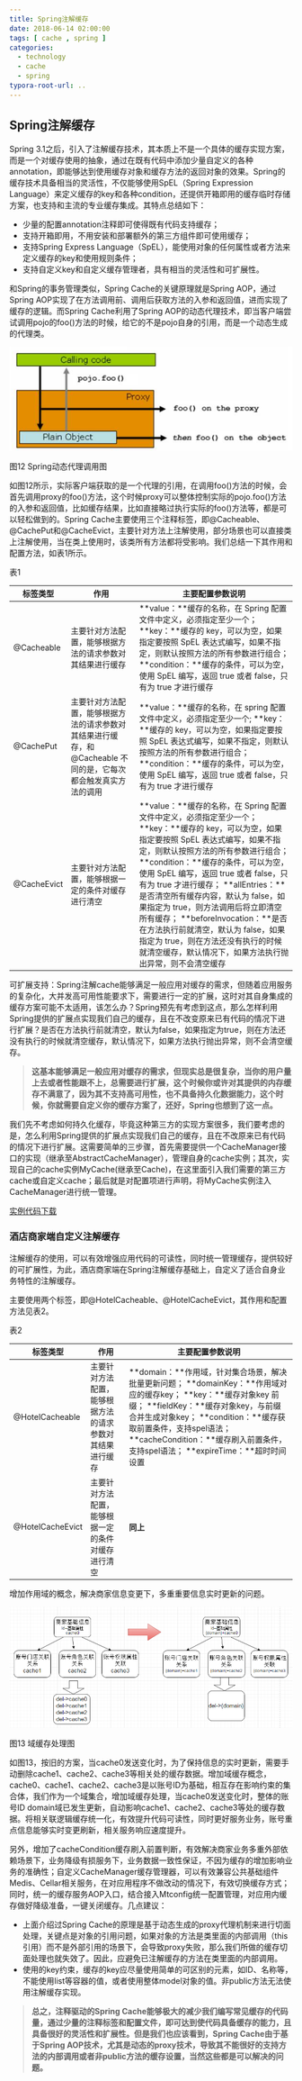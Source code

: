 ```yaml
---
title: Spring注解缓存
date: 2018-06-14 02:00:00
tags: [ cache , spring ]
categories:
  - technology
  - cache
  - spring
typora-root-url: ..
---
```


## Spring注解缓存

Spring 3.1之后，引入了注解缓存技术，其本质上不是一个具体的缓存实现方案，而是一个对缓存使用的抽象，通过在既有代码中添加少量自定义的各种annotation，即能够达到使用缓存对象和缓存方法的返回对象的效果。Spring的缓存技术具备相当的灵活性，不仅能够使用SpEL（Spring Expression Language）来定义缓存的key和各种condition，还提供开箱即用的缓存临时存储方案，也支持和主流的专业缓存集成。其特点总结如下：
<!--more-->
- 少量的配置annotation注释即可使得既有代码支持缓存；
- 支持开箱即用，不用安装和部署额外的第三方组件即可使用缓存；
- 支持Spring Express Language（SpEL），能使用对象的任何属性或者方法来定义缓存的key和使用规则条件；
- 支持自定义key和自定义缓存管理者，具有相当的灵活性和可扩展性。

和Spring的事务管理类似，Spring Cache的关键原理就是Spring AOP，通过Spring AOP实现了在方法调用前、调用后获取方法的入参和返回值，进而实现了缓存的逻辑。而Spring Cache利用了Spring AOP的动态代理技术，即当客户端尝试调用pojo的foo()方法的时候，给它的不是pojo自身的引用，而是一个动态生成的代理类。

![Spring动态代理调用图](/images/spring%E5%8A%A8%E6%80%81%E4%BB%A3%E7%90%86%E8%B0%83%E7%94%A8%E5%9B%BE.png)

图12 Spring动态代理调用图

如图12所示，实际客户端获取的是一个代理的引用，在调用foo()方法的时候，会首先调用proxy的foo()方法，这个时候proxy可以整体控制实际的pojo.foo()方法的入参和返回值，比如缓存结果，比如直接略过执行实际的foo()方法等，都是可以轻松做到的。Spring Cache主要使用三个注释标签，即@Cacheable、@CachePut和@CacheEvict，主要针对方法上注解使用，部分场景也可以直接类上注解使用，当在类上使用时，该类所有方法都将受影响。我们总结一下其作用和配置方法，如表1所示。

表1

| 标签类型    | 作用                                                         | 主要配置参数说明                                             |
| ----------- | ------------------------------------------------------------ | ------------------------------------------------------------ |
| @Cacheable  | 主要针对方法配置，能够根据方法的请求参数对其结果进行缓存     | **value：**缓存的名称，在 Spring 配置文件中定义，必须指定至少一个； **key：**缓存的 key，可以为空，如果指定要按照 SpEL 表达式编写，如果不指定，则默认按照方法的所有参数进行组合； **condition：**缓存的条件，可以为空，使用 SpEL 编写，返回 true 或者 false，只有为 true 才进行缓存 |
| @CachePut   | 主要针对方法配置，能够根据方法的请求参数对其结果进行缓存，和 @Cacheable 不同的是，它每次都会触发真实方法的调用 | **value：**缓存的名称，在 spring 配置文件中定义，必须指定至少一个; **key：**缓存的 key，可以为空，如果指定要按照 SpEL 表达式编写，如果不指定，则默认按照方法的所有参数进行组合； **condition：**缓存的条件，可以为空，使用 SpEL 编写，返回 true 或者 false，只有为 true 才进行缓存 |
| @CacheEvict | 主要针对方法配置，能够根据一定的条件对缓存进行清空           | **value：**缓存的名称，在 Spring 配置文件中定义，必须指定至少一个； **key：**缓存的 key，可以为空，如果指定要按照 SpEL 表达式编写，如果不指定，则默认按照方法的所有参数进行组合； **condition：**缓存的条件，可以为空，使用 SpEL 编写，返回 true 或者 false，只有为 true 才进行缓存； **allEntries：**是否清空所有缓存内容，默认为 false，如果指定为 true，则方法调用后将立即清空所有缓存； **beforeInvocation：**是否在方法执行前就清空，默认为 false，如果指定为 true，则在方法还没有执行的时候就清空缓存，默认情况下，如果方法执行抛出异常，则不会清空缓存 |

可扩展支持：Spring注解cache能够满足一般应用对缓存的需求，但随着应用服务的复杂化，大并发高可用性能要求下，需要进行一定的扩展，这时对其自身集成的缓存方案可能不太适用，该怎么办？Spring预先有考虑到这点，那么怎样利用Spring提供的扩展点实现我们自己的缓存，且在不改变原来已有代码的情况下进行扩展？是否在方法执行前就清空，默认为false，如果指定为true，则在方法还没有执行的时候就清空缓存，默认情况下，如果方法执行抛出异常，则不会清空缓存。

> **这基本能够满足一般应用对缓存的需求，但现实总是很复杂，当你的用户量上去或者性能跟不上，总需要进行扩展，这个时候你或许对其提供的内存缓存不满意了，因为其不支持高可用性，也不具备持久化数据能力，这个时候，你就需要自定义你的缓存方案了，还好，Spring也想到了这一点。**

我们先不考虑如何持久化缓存，毕竟这种第三方的实现方案很多，我们要考虑的是，怎么利用Spring提供的扩展点实现我们自己的缓存，且在不改原来已有代码的情况下进行扩展。这需要简单的三步骤，首先需要提供一个CacheManager接口的实现（继承至AbstractCacheManager），管理自身的cache实例；其次，实现自己的cache实例MyCache(继承至Cache)，在这里面引入我们需要的第三方cache或自定义cache；最后就是对配置项进行声明，将MyCache实例注入CacheManager进行统一管理。

[实例代码下载](/zip/SpringCache.zip)

### 酒店商家端自定义注解缓存

注解缓存的使用，可以有效增强应用代码的可读性，同时统一管理缓存，提供较好的可扩展性，为此，酒店商家端在Spring注解缓存基础上，自定义了适合自身业务特性的注解缓存。

主要使用两个标签，即@HotelCacheable、@HotelCacheEvict，其作用和配置方法见表2。

表2

| 标签类型         | 作用                                                     | 主要配置参数说明                                             |
| ---------------- | -------------------------------------------------------- | ------------------------------------------------------------ |
| @HotelCacheable  | 主要针对方法配置，能够根据方法的请求参数对其结果进行缓存 | **domain：**作用域，针对集合场景，解决批量更新问题； **domainKey：**作用域对应的缓存key； **key：**缓存对象key 前缀； **fieldKey：**缓存对象key，与前缀合并生成对象key； **condition：**缓存获取前置条件，支持spel语法； **cacheCondition：**缓存刷入前置条件，支持spel语法； **expireTime：**超时时间设置 |
| @HotelCacheEvict | 主要针对方法配置，能够根据一定的条件对缓存进行清空       | **同上**                                                     |

增加作用域的概念，解决商家信息变更下，多重重要信息实时更新的问题。

![img](/images/%E5%9F%9F%E7%BC%93%E5%AD%98%E5%A4%84%E7%90%86%E5%9B%BE.png)

图13 域缓存处理图

如图13，按旧的方案，当cache0发送变化时，为了保持信息的实时更新，需要手动删除cache1、cache2、cache3等相关处的缓存数据。增加域缓存概念，cache0、cache1、cache2、cache3是以账号ID为基础，相互存在影响约束的集合体，我们作为一个域集合，增加域缓存处理，当cache0发送变化时，整体的账号ID domain域已发生更新，自动影响cache1、cache2、cache3等处的缓存数据。将相关联逻辑缓存统一化，有效提升代码可读性，同时更好服务业务，账号重点信息能够实时变更刷新，相关服务响应速度提升。

另外，增加了cacheCondition缓存刷入前置判断，有效解决商家业务多重外部依赖场景下，业务降级有损服务下，业务数据一致性保证，不因为缓存的增加影响业务的准确性；自定义CacheManager缓存管理器，可以有效兼容公共基础组件Medis、Cellar相关服务，在对应用程序不做改动的情况下，有效切换缓存方式；同时，统一的缓存服务AOP入口，结合接入Mtconfig统一配置管理，对应用内缓存做好降级准备，一键关闭缓存。几点建议：

- 上面介绍过Spring Cache的原理是基于动态生成的proxy代理机制来进行切面处理，关键点是对象的引用问题，如果对象的方法是类里面的内部调用（this引用）而不是外部引用的场景下，会导致proxy失败，那么我们所做的缓存切面处理也就失效了。因此，应避免已注解缓存的方法在类里面的内部调用。
- 使用的key约束，缓存的key应尽量使用简单的可区别的元素，如ID、名称等，不能使用list等容器的值，或者使用整体model对象的值。非public方法无法使用注解缓存实现。

> **总之，注释驱动的Spring Cache能够极大的减少我们编写常见缓存的代码量，通过少量的注释标签和配置文件，即可达到使代码具备缓存的能力，且具备很好的灵活性和扩展性。但是我们也应该看到，Spring Cache由于基于Spring AOP技术，尤其是动态的proxy技术，导致其不能很好的支持方法的内部调用或者非public方法的缓存设置，当然这些都是可以解决的问题。**